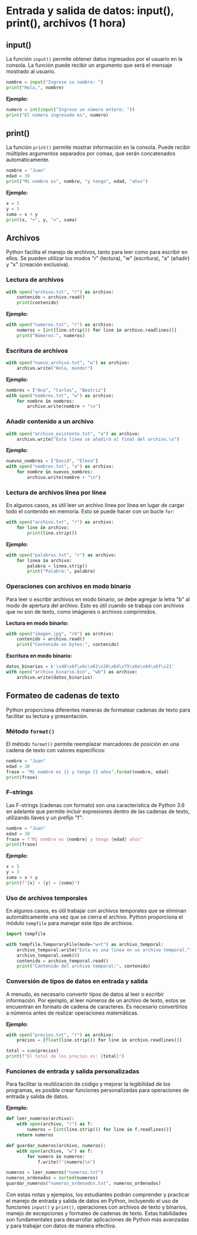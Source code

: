 # Entrada y salida de datos: input(), print(), archivos (1 hora)

## input()

La función `input()` permite obtener datos ingresados por el usuario en la consola. La función puede recibir un argumento que será el mensaje mostrado al usuario.

```python
nombre = input("Ingrese su nombre: ")
print("Hola,", nombre)
```

**Ejemplo:**

```python
numero = int(input("Ingrese un número entero: "))
print("El número ingresado es", numero)
```

## print()

La función `print()` permite mostrar información en la consola. Puede recibir múltiples argumentos separados por comas, que serán concatenados automáticamente.

```python
nombre = "Juan"
edad = 30
print("Mi nombre es", nombre, "y tengo", edad, "años")
```

**Ejemplo:**

```python
x = 5
y = 3
suma = x + y
print(x, "+", y, "=", suma)
```

## Archivos

Python facilita el manejo de archivos, tanto para leer como para escribir en ellos. Se pueden utilizar los modos "r" (lectura), "w" (escritura), "a" (añadir) y "x" (creación exclusiva).

### Lectura de archivos

```python
with open("archivo.txt", "r") as archivo:
    contenido = archivo.read()
    print(contenido)
```

**Ejemplo:**

```python
with open("numeros.txt", "r") as archivo:
    numeros = [int(line.strip()) for line in archivo.readlines()]
    print("Números:", numeros)
```

### Escritura de archivos

```python
with open("nuevo_archivo.txt", "w") as archivo:
    archivo.write("Hola, mundo!")
```

**Ejemplo:**

```python
nombres = ["Ana", "Carlos", "Beatriz"]
with open("nombres.txt", "w") as archivo:
    for nombre in nombres:
        archivo.write(nombre + "\n")
```

### Añadir contenido a un archivo

```python
with open("archivo_existente.txt", "a") as archivo:
    archivo.write("Esta línea se añadirá al final del archivo.\n")
```

**Ejemplo:**

```python
nuevos_nombres = ["David", "Elena"]
with open("nombres.txt", "a") as archivo:
    for nombre in nuevos_nombres:
        archivo.write(nombre + "\n")
```

### Lectura de archivos línea por línea

En algunos casos, es útil leer un archivo línea por línea en lugar de cargar todo el contenido en memoria. Esto se puede hacer con un bucle `for`:

```python
with open("archivo.txt", "r") as archivo:
    for line in archivo:
        print(line.strip())
```

**Ejemplo:**

```python
with open("palabras.txt", "r") as archivo:
    for linea in archivo:
        palabra = linea.strip()
        print("Palabra:", palabra)
```

### Operaciones con archivos en modo binario

Para leer o escribir archivos en modo binario, se debe agregar la letra "b" al modo de apertura del archivo. Esto es útil cuando se trabaja con archivos que no son de texto, como imágenes o archivos comprimidos.

**Lectura en modo binario:**

```python
with open("imagen.jpg", "rb") as archivo:
    contenido = archivo.read()
    print("Contenido en bytes:", contenido)
```

**Escritura en modo binario:**

```python
datos_binarios = b'\x48\x6f\x6c\x61\x20\x6d\x75\x6e\x64\x6f\x21'
with open("archivo_binario.bin", "wb") as archivo:
    archivo.write(datos_binarios)
```

## Formateo de cadenas de texto

Python proporciona diferentes maneras de formatear cadenas de texto para facilitar su lectura y presentación.

### Método `format()`

El método `format()` permite reemplazar marcadores de posición en una cadena de texto con valores específicos:

```python
nombre = "Juan"
edad = 30
frase = "Mi nombre es {} y tengo {} años".format(nombre, edad)
print(frase)
```

### F-strings

Las F-strings (cadenas con formato) son una característica de Python 3.6 en adelante que permite incluir expresiones dentro de las cadenas de texto, utilizando llaves y un prefijo "f":

```python
nombre = "Juan"
edad = 30
frase = f"Mi nombre es {nombre} y tengo {edad} años"
print(frase)
```

**Ejemplo:**

```python
x = 5
y = 3
suma = x + y
print(f"{x} + {y} = {suma}")
```
### Uso de archivos temporales

En algunos casos, es útil trabajar con archivos temporales que se eliminan automáticamente una vez que se cierra el archivo. Python proporciona el módulo `tempfile` para manejar este tipo de archivos.

```python
import tempfile

with tempfile.TemporaryFile(mode="w+t") as archivo_temporal:
    archivo_temporal.write("Esta es una línea en un archivo temporal.")
    archivo_temporal.seek(0)
    contenido = archivo_temporal.read()
    print("Contenido del archivo temporal:", contenido)
```

### Conversión de tipos de datos en entrada y salida

A menudo, es necesario convertir tipos de datos al leer o escribir información. Por ejemplo, al leer números de un archivo de texto, estos se encuentran en formato de cadena de caracteres. Es necesario convertirlos a números antes de realizar operaciones matemáticas.

**Ejemplo:**

```python
with open("precios.txt", "r") as archivo:
    precios = [float(line.strip()) for line in archivo.readlines()]

total = sum(precios)
print(f"El total de los precios es: {total}")
```

### Funciones de entrada y salida personalizadas

Para facilitar la reutilización de código y mejorar la legibilidad de los programas, es posible crear funciones personalizadas para operaciones de entrada y salida de datos.

**Ejemplo:**

```python
def leer_numeros(archivo):
    with open(archivo, "r") as f:
        numeros = [int(line.strip()) for line in f.readlines()]
    return numeros

def guardar_numeros(archivo, numeros):
    with open(archivo, "w") as f:
        for numero in numeros:
            f.write(f"{numero}\n")

numeros = leer_numeros("numeros.txt")
numeros_ordenados = sorted(numeros)
guardar_numeros("numeros_ordenados.txt", numeros_ordenados)
```

Con estas notas y ejemplos, los estudiantes podrán comprender y practicar el manejo de entrada y salida de datos en Python, incluyendo el uso de funciones `input()` y `print()`, operaciones con archivos de texto y binarios, manejo de excepciones y formateo de cadenas de texto. Estas habilidades son fundamentales para desarrollar aplicaciones de Python más avanzadas y para trabajar con datos de manera efectiva.